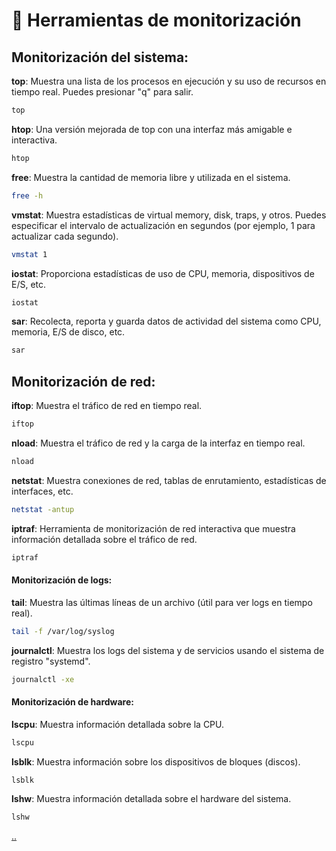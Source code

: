 # 🔦 Herramientas de monitorización

## Monitorización del sistema:

**top**: Muestra una lista de los procesos en ejecución y su uso de recursos en tiempo real. Puedes presionar "q" para salir.

```bash
top
```

**htop**: Una versión mejorada de top con una interfaz más amigable e interactiva.

```bash
htop
```

**free**: Muestra la cantidad de memoria libre y utilizada en el sistema.

```bash
free -h
```

**vmstat**: Muestra estadísticas de virtual memory, disk, traps, y otros. Puedes especificar el intervalo de actualización en segundos (por ejemplo, 1 para actualizar cada segundo).

```bash
vmstat 1
```

**iostat**: Proporciona estadísticas de uso de CPU, memoria, dispositivos de E/S, etc.

```bash
iostat
```

**sar**: Recolecta, reporta y guarda datos de actividad del sistema como CPU, memoria, E/S de disco, etc.

```bash
sar
```

## Monitorización de red:

**iftop**: Muestra el tráfico de red en tiempo real.

```bash
iftop
```

**nload**: Muestra el tráfico de red y la carga de la interfaz en tiempo real.

```bash
nload
```

**netstat**: Muestra conexiones de red, tablas de enrutamiento, estadísticas de interfaces, etc.

```bash
netstat -antup
```

**iptraf**: Herramienta de monitorización de red interactiva que muestra información detallada sobre el tráfico de red.

```bash
iptraf
```

#### Monitorización de logs:

**tail**: Muestra las últimas líneas de un archivo (útil para ver logs en tiempo real).

```bash
tail -f /var/log/syslog
```

**journalctl**: Muestra los logs del sistema y de servicios usando el sistema de registro "systemd".

```bash
journalctl -xe
```

#### Monitorización de hardware:

**lscpu**: Muestra información detallada sobre la CPU.

```bash
lscpu
```

**lsblk**: Muestra información sobre los dispositivos de bloques (discos).

```bash
lsblk
```

**lshw**: Muestra información detallada sobre el hardware del sistema.

```bash
lshw
```

[..](README.md)